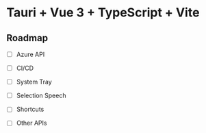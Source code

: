 # Tauri + Vue 3 + TypeScript + Vite

## Roadmap

- [ ] Azure API

- [ ] CI/CD

- [ ] System Tray

- [ ] Selection Speech

- [ ] Shortcuts

- [ ] Other APIs
